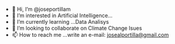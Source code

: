 - 👋 Hi, I’m @joseportillam
- 👀 I’m interested in Artificial Intelligence...
- 🌱 I’m currently learning ...Data Analisys
- 💞️ I’m looking to collaborate on Climate Change Isues
- 📫 How to reach me ...write an e-mail: josealportilla@gmail.com

<!---
joseportillam/joseportillam is a ✨ special ✨ repository because its `README.md` (this file) appears on your GitHub profile.
You can click the Preview link to take a look at your changes.
--->
